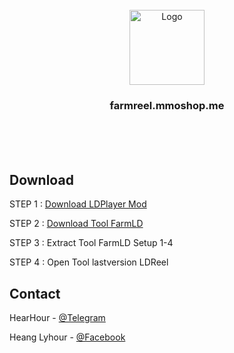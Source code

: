 
<!-- PROJECT LOGO -->
<br />
<div align="center">
  <a href="https://mmoshop.me/Reelupload/icon/logo.ico">
    <img src="https://mmoshop.me/Reelupload/icon/logo.ico" alt="Logo" width="120" height="120">
  </a>

  <h3 align="center">farmreel.mmoshop.me</h3>

  <p align="center">
    <br />
    <br />
    <br />
  </p>
</div>

## Download

STEP 1 :  [Download LDPlayer Mod](https://drive.google.com/file/d/1dLD7QO4vJlsPRs6Dnt6PLFJ4wzzrLrUW/view?usp=drive_link)

STEP 2 :  [Download Tool FarmLD](https://codeload.github.com/LDReel/LDReel/zip/refs/heads/main)

STEP 3 : Extract Tool FarmLD Setup 1-4

STEP 4 : Open Tool lastversion LDReel


<!-- CONTACT -->
## Contact

HearHour - [@Telegram ](https://t.me/hearhour)

Heang Lyhour - [@Facebook ](https://www.facebook.com/lyhour004)



